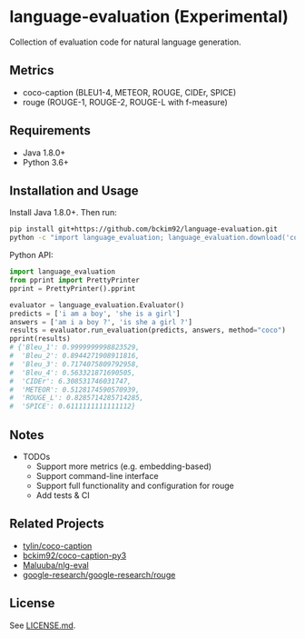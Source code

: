 # language-evaluation (Experimental)
Collection of evaluation code for natural language generation.

## Metrics
- coco-caption (BLEU1-4, METEOR, ROUGE, CIDEr, SPICE)
- rouge (ROUGE-1, ROUGE-2, ROUGE-L with f-measure)

## Requirements
- Java 1.8.0+
- Python 3.6+

## Installation and Usage

Install Java 1.8.0+. Then run:
```bash
pip install git+https://github.com/bckim92/language-evaluation.git
python -c "import language_evaluation; language_evaluation.download('coco')"
```

Python API:
```python
import language_evaluation
from pprint import PrettyPrinter
pprint = PrettyPrinter().pprint

evaluator = language_evaluation.Evaluator()
predicts = ['i am a boy', 'she is a girl']
answers = ['am i a boy ?', 'is she a girl ?']
results = evaluator.run_evaluation(predicts, answers, method="coco")
pprint(results)
# {'Bleu_1': 0.9999999998823529,
#  'Bleu_2': 0.8944271908911816,
#  'Bleu_3': 0.7174075809792958,
#  'Bleu_4': 0.563321871690505,
#  'CIDEr': 6.308531746031747,
#  'METEOR': 0.5128174590570939,
#  'ROUGE_L': 0.8285714285714285,
#  'SPICE': 0.6111111111111112}
```

## Notes
- TODOs
  - Support more metrics (e.g. embedding-based)
  - Support command-line interface
  - Support full functionality and configuration for rouge
  - Add tests & CI

## Related Projects
- [tylin/coco-caption](https://github.com/tylin/coco-caption)
- [bckim92/coco-caption-py3](https://github.com/bckim92/coco-caption-py3)
- [Maluuba/nlg-eval](https://github.com/Maluuba/nlg-eval)
- [google-research/google-research/rouge](https://github.com/google-research/google-research/tree/master/rouge)

## License
See [LICENSE.md](LICENSE.md).
